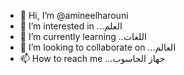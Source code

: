 - 👋 Hi, I’m @amineelharouni
- 👀 I’m interested in ...العلم
- 🌱 I’m currently learning ..اللغات
- 💞️ I’m looking to collaborate on ...العالم
- 📫 How to reach me ...جهاز  الحاسوب

<!---
amineelharouni/amineelharouni is a ✨ special ✨ repository because its `README.md` (this file) appears on your GitHub profile.
You can click the Preview link to take a look at your changes.
--->
